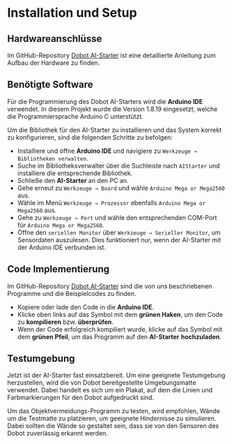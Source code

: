 # Installation und Setup

## Hardwareanschlüsse

Im GitHub-Repository [Dobot AI-Starter](https://github.com/michi-bot/Dobot-Ai-Starter/raw/main/Installation_and_Setup/AI-Starter_User_Guide.pdf) ist eine detaillierte Anleitung zum Aufbau der Hardware zu finden.

## Benötigte Software

Für die Programmierung des Dobot AI-Starters wird die **Arduino IDE** verwendet. In diesem Projekt wurde die Version 1.8.19 eingesetzt, welche die Programmiersprache Arduino C unterstützt.

Um die Bibliothek für den AI-Starter zu installieren und das System korrekt zu konfigurieren, sind die folgenden Schritte zu befolgen:

- Installiere und öffne **Arduino IDE** und navigiere zu `Werkzeuge → Bibliotheken verwalten`.
- Suche im Bibliotheksverwalter über die Suchleiste nach `AIStarter` und installiere die entsprechende Bibliothek.
- Schließe den **AI-Starter** an den PC an.
- Gehe erneut zu `Werkzeuge → Board` und wähle `Arduino Mega or Mega2560` aus.
- Wähle im Menü `Werkzeuge → Prozessor` ebenfalls `Arduino Mega or Mega2560` aus.
- Gehe zu `Werkzeuge → Port` und wähle den entsprechenden COM-Port für `Arduino Mega or Mega2560`.
- Öffne den `seriellen Monitor` über `Werkzeuge → Serieller Monitor`, um Sensordaten auszulesen. Dies funktioniert nur, wenn der AI-Starter mit der Arduino IDE verbunden ist.

## Code Implementierung

Im GitHub-Repository [Dobot AI-Starter](https://github.com/michi-bot/Dobot-Ai-Starter/tree/main) sind die von uns beschriebenen Programme und die Beispielcodes zu finden.

- Kopiere oder lade den Code in die **Arduino IDE**.
- Klicke oben links auf das Symbol mit dem **grünen Haken**, um den Code zu **kompilieren** bzw. **überprüfen**.
- Wenn der Code erfolgreich kompiliert wurde, klicke auf das Symbol mit dem **grünen Pfeil**, um das Programm auf den **AI-Starter** **hochzuladen**.


## Testumgebung

Jetzt ist der AI-Starter fast einsatzbereit. Um eine geeignete Testumgebung herzustellen, wird die von Dobot bereitgestellte Umgebungsmatte verwendet. Dabei handelt es sich um ein Plakat, auf dem die Linien und Farbmarkierungen für den Dobot aufgedruckt sind.

Um das Objektvermeidungs-Programm zu testen, wird empfohlen, Wände um die Testmatte zu platzieren, um geeignete Hindernisse zu simulieren. Dabei sollten die Wände so gestaltet sein, dass sie von den Sensoren des Dobot zuverlässig erkannt werden.
